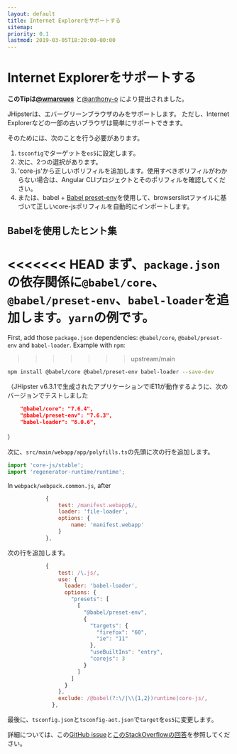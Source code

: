 ```yaml
---
layout: default
title: Internet Explorerをサポートする
sitemap:
priority: 0.1
lastmod: 2019-03-05T18:20:00-00:00
---
```


# Internet Explorerをサポートする

**このTipは[@wmarques](https://github.com/wmarques)** と[@anthony-o](https://github.com/anthony-o) により提出されました。

JHipsterは、エバーグリーンブラウザのみをサポートします。
ただし、Internet Explorerなどの一部の古いブラウザは簡単にサポートできます。

そのためには、次のことを行う必要があります。

1. `tsconfig`でターゲットを`es5`に設定します。
2. 次に、2つの選択があります。
  1. 'core-js'から正しいポリフィルを追加します。使用すべきポリフィルがわからない場合は、Angular CLIプロジェクトとそのポリフィルを確認してください。
  2. または、babel + [Babel preset-env](https://babeljs.io/docs/en/babel-preset-env#usebuiltins)を使用して、browserslistファイルに基づいて正しいcore-jsポリフィルを自動的にインポートします。

## Babelを使用したヒント集

<<<<<<< HEAD
まず、`package.json`の依存関係に`@babel/core`、`@babel/preset-env`、`babel-loader`を追加します。`yarn`の例です。
=======
First, add those `package.json` dependencies: `@babel/core`, `@babel/preset-env` and `babel-loader`. Example with `npm`:
>>>>>>> upstream/main
```bash
npm install @babel/core @babel/preset-env babel-loader --save-dev
```
（JHipster v6.3.1で生成されたアプリケーションでIE11が動作するように、次のバージョンでテストしました
```json
    "@babel/core": "7.6.4",
    "@babel/preset-env": "7.6.3",
    "babel-loader": "8.0.6",
```
）

次に、`src/main/webapp/app/polyfills.ts`の先頭に次の行を追加します。
```ts
import 'core-js/stable';
import 'regenerator-runtime/runtime';
```

In `webpack/webpack.common.js`, after
```js
            {
                test: /manifest.webapp$/,
                loader: 'file-loader',
                options: {
                    name: 'manifest.webapp'
                }
            },
```
次の行を追加します。
```js
            {
                test: /\.js/,
                use: {
                  loader: 'babel-loader',
                  options: {
                    "presets": [
                      [
                        "@babel/preset-env",
                        {
                          "targets": {
                            "firefox": "60",
                            "ie": "11"
                          },
                          "useBuiltIns": "entry",
                          "corejs": 3
                        }
                      ]
                    ]
                  }
                },
                exclude: /@babel(?:\/|\\{1,2})runtime|core-js/,
              },
```

最後に、`tsconfig.json`と`tsconfig-aot.json`で`target`を`es5`に変更します。

詳細については、この[GitHub issue](https://GitHub.com/jhipster/generator-jhipster/issues/10184#issuecomment-541650501)と[このStackOverflowの回答](https://stackoverflow.com/a/58377002/535203)を参照してください。
